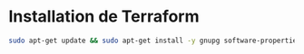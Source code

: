 # Installation de Terraform

```bash
sudo apt-get update && sudo apt-get install -y gnupg software-properties-common
```